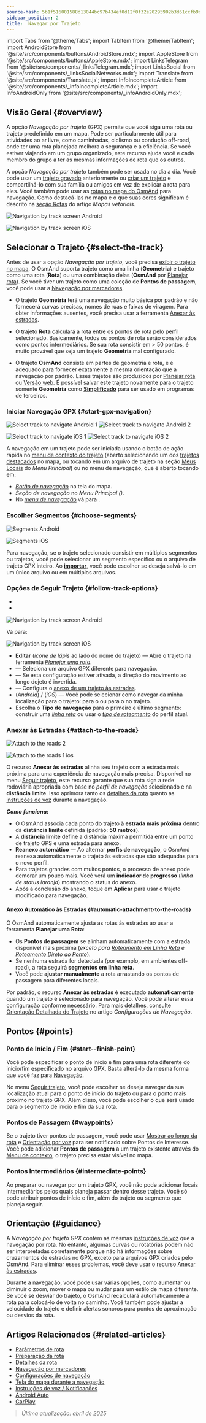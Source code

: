 ```yaml
---
source-hash: 5b1f516001588d13044bc97b434ef0d12f0f32e20295902b3d61ccfb9d49d0f5
sidebar_position: 2
title:  Navegar por Trajeto
---
```

import Tabs from '@theme/Tabs';
import TabItem from '@theme/TabItem';
import AndroidStore from '@site/src/components/buttons/AndroidStore.mdx';
import AppleStore from '@site/src/components/buttons/AppleStore.mdx';
import LinksTelegram from '@site/src/components/_linksTelegram.mdx';
import LinksSocial from '@site/src/components/_linksSocialNetworks.mdx';
import Translate from '@site/src/components/Translate.js';
import InfoIncompleteArticle from '@site/src/components/_infoIncompleteArticle.mdx';
import InfoAndroidOnly from '@site/src/components/_infoAndroidOnly.mdx';



## Visão Geral {#overview}

A opção *Navegação por trajeto* (GPX) permite que você siga uma rota ou trajeto predefinido em um mapa. Pode ser particularmente útil para atividades ao ar livre, como caminhadas, ciclismo ou condução off-road, onde ter uma rota planejada melhora a segurança e a eficiência. Se você estiver viajando em um grupo organizado, este recurso ajuda você e cada membro do grupo a ter as mesmas informações de rota que os outros.

A opção *Navegação por trajeto* também pode ser usada no dia a dia. Você pode usar um [trajeto gravado](../../plugins/trip-recording.md) anteriormente ou [criar um trajeto](../../personal/tracks/manage-tracks.md#create-a-track) e compartilhá-lo com sua família ou amigos em vez de explicar a rota para eles. Você também pode usar as [rotas no mapa do OsmAnd](../../../../blog/routes/) para navegação. Como destacá-las no mapa e o que suas cores significam é descrito na [seção Rotas](../../map/vector-maps.md#routes) do artigo *Mapas vetoriais*.

<Tabs groupId="operating-systems" queryString="operating-systems">

<TabItem value="android" label="Android">

![Navigation by track screen Android](@site/static/img/navigation/gpx/navigation_gpx_android.png)

</TabItem>

<TabItem value="ios" label="iOS">

![Navigation by track screen iOS](@site/static/img/navigation/gpx/navigation_gpx_ios.png)

</TabItem>

</Tabs>


## Selecionar o Trajeto {#select-the-track}

Antes de usar a opção *Navegação por trajeto*, você precisa [exibir o trajeto no mapa](../../map/tracks/index.md#display-tracks-on-the-map). O OsmAnd suporta trajeto como uma linha (**Geometria**) e trajeto como uma rota (**Rota**) ou uma combinação delas (**OsmAnd** por [Planejar rota](../../plan-route/create-route.md)). Se você tiver um trajeto como uma coleção de **Pontos de passagem**, você pode usar a [Navegação por marcadores](./markers-navigation.md).


- O trajeto **Geometria** terá uma navegação muito básica por padrão e não fornecerá curvas precisas, nomes de ruas e faixas de viragem. Para obter informações ausentes, você precisa usar a ferramenta [Anexar às estradas](#attach-to-the-roads).

- O trajeto **Rota** calculará a rota entre os pontos de rota pelo perfil selecionado. Basicamente, todos os pontos de rota serão considerados como pontos intermediários. Se sua rota consistir em > 50 pontos, é muito provável que seja um trajeto **Geometria** mal configurado.

- O trajeto **OsmAnd** consiste em partes de geometria e rota, e é adequado para fornecer exatamente a mesma orientação que a navegação por padrão. Esses trajetos são produzidos por [Planejar rota](../../plan-route/create-route.md) ou [Versão web](../../web/index.md). É possível salvar este trajeto novamente para o trajeto somente **Geometria** como [**Simplificado**](../../plan-route/create-route.md#save-route) para ser usado em programas de terceiros.


### Iniciar Navegação GPX {#start-gpx-navigation}

<Tabs groupId="operating-systems" queryString="operating-systems">

<TabItem value="android" label="Android">

![Select track to navigate Android 1](@site/static/img/navigation/gpx/follow_track_andr_1.png) ![Select track to navigate Android 2](@site/static/img/navigation/gpx/follow_track_andr_2.png)

</TabItem>

<TabItem value="ios" label="iOS">

![Select track to navigate iOS 1](@site/static/img/navigation/gpx/follow_track_ios_1.png) ![Select track to navigate iOS 2](@site/static/img/navigation/gpx/follow_track_ios_2.png)

</TabItem>

</Tabs>

A navegação em um trajeto pode ser iniciada usando o botão de ação rápida no [menu de contexto do trajeto](../../map/tracks/track-context-menu.md#add-waypoint-to-a-track) (aberto selecionando um dos [trajetos destacados](./route-navigation.md#history-of-previous-routes) no mapa, ou tocando em um arquivo de trajeto na seção [Meus Locais](../../personal/myplaces.md) do *Menu Principal*) ou no menu de navegação, que é aberto tocando em:

- [*Botão de navegação*](../../widgets/map-buttons.md#directions) na tela do mapa.
- *Seção de navegação* no *Menu Principal* *(<Translate android="true" ids="shared_string_menu,shared_string_navigation"/>)*.
- No [*menu de navegação*](./route-navigation.md#navigation-menu) vá para *<Translate android="true" ids="shared_string_settings,follow_track"/>*.

### Escolher Segmentos {#choose-segments}

<Tabs groupId="operating-systems" queryString="operating-systems">

<TabItem value="android" label="Android">

![Segments Android](@site/static/img/navigation/gpx/segments_andr.png)

</TabItem>

<TabItem value="ios" label="iOS">

![Segments iOS](@site/static/img/navigation/gpx/segments_ios.png)

</TabItem>

</Tabs>

Para navegação, se o trajeto selecionado consistir em múltiplos segmentos ou trajetos, você pode selecionar um segmento específico ou o arquivo de trajeto GPX inteiro. Ao **[importar](../../personal/tracks/manage-tracks.md#import)**, você pode escolher se deseja salvá-lo em um único arquivo ou em múltiplos arquivos.


### Opções de Seguir Trajeto {#follow-track-options}

<Tabs groupId="operating-systems" queryString="operating-systems">

<TabItem value="android" label="Android">

- *<Translate android="true" ids="shared_string_navigation,shared_string_settings,follow_track"/>*
- *<Translate android="true" ids="help_article_map_track_context_menu_name,shared_string_options,follow_track"/>*

![Navigation by track screen Android](@site/static/img/navigation/gpx/follow_the_track_5-1_andr.png)

</TabItem>

<TabItem value="ios" label="iOS">

Vá para: *<Translate ios="true" ids="shared_string_navigation,shared_string_settings,follow_track"/>*


![Navigation by track screen iOS](@site/static/img/navigation/gpx/follow_the_track_4-1_ios.png)

</TabItem>

</Tabs>

- **Editar** (*ícone de lápis* ao lado do nome do trajeto) — Abre o trajeto na ferramenta [*Planejar uma rota*](../../plan-route/create-route.md).
- **<Translate android="true" ids="select_another_track"/>** — Seleciona um arquivo GPX diferente para navegação.
- **<Translate android="true" ids="gpx_option_reverse_route"/>** — Se esta configuração estiver ativada, a direção do movimento ao longo dojeto é invertida.
- **<Translate android="true" ids="attach_to_the_roads"/>** — Configura o [anexo de um trajeto às estradas](#attach-to-the-roads).
- **<Translate android="true" ids="pass_whole_track_descr"/>** (*Android*) / **<Translate ios="true" ids="point_to_navigate"/>** (*iOS*) — Você pode selecionar como navegar da minha localização para o trajeto:
para o *<Translate android="true" ids="start_of_the_track"/>* ou para o *<Translate android="true" ids="nearest_point"/>* no trajeto.
- Escolha o **Tipo de navegação** para o primeiro e último segmento: construir uma [*linha reta*](../routing/straight-line-routing.md) ou usar o [*tipo de roteamento*](../routing/osmand-routing.md#routing-types) do perfil atual.


### Anexar às Estradas {#attach-to-the-roads}

<Tabs groupId="operating-systems" queryString="operating-systems">

<TabItem value="android" label="Android">

![Attach to the roads 2](@site/static/img/navigation/gpx/attach_roads_gpx_andr_2.png)

</TabItem>

<TabItem value="ios" label="iOS">

![Attach to the roads 1 ios](@site/static/img/navigation/gpx/attach_to_the_roads_ios.png)

</TabItem>

</Tabs>

O recurso **Anexar às estradas** alinha seu trajeto com a estrada mais próxima para uma experiência de navegação mais precisa. Disponível no menu [Seguir trajeto](#follow-track-options), este recurso garante que sua rota siga a rede rodoviária apropriada com base no *perfil de navegação* selecionado e na **distância limite**. Isso aprimora tanto os [detalhes da rota](../setup/route-details.md) quanto as [instruções de voz](#guidance) durante a navegação.

***Como funciona:***

- O OsmAnd associa cada ponto do trajeto à **estrada mais próxima** dentro da **distância limite** definida (padrão: **50 metros**).
- A **distância limite** define a distância máxima permitida entre um ponto de trajeto GPS e uma estrada para anexo.
- **Reanexo automático** — Ao alternar **perfis de navegação**, o OsmAnd reanexa automaticamente o trajeto às estradas que são adequadas para o novo perfil.
- Para trajetos grandes com muitos pontos, o processo de anexo pode demorar um pouco mais. Você verá um **indicador de progresso** (*linha de status laranja*) mostrando o status do anexo.
- Após a conclusão do anexo, toque em **Aplicar** para usar o trajeto modificado para navegação.

#### Anexo Automático às Estradas {#automatic-attachment-to-the-roads}

O OsmAnd automaticamente ajusta as rotas às estradas ao usar a ferramenta **Planejar uma Rota**:

- Os **Pontos de passagem** se alinham automaticamente com a estrada disponível mais próxima (*exceto para [Roteamento em Linha Reta](../../navigation/routing/straight-line-routing.md) e [Roteamento Direto ao Ponto](../../navigation/routing/direct-to-point-routing.md)*).
- Se nenhuma estrada for detectada (por exemplo, em ambientes off-road), a rota seguirá **segmentos em linha reta**.
- Você pode **ajustar manualmente** a rota arrastando os pontos de passagem para diferentes locais.

Por padrão, o recurso **Anexar às estradas** é executado **automaticamente** quando um trajeto é selecionado para navegação. Você pode alterar essa configuração conforme necessário. Para mais detalhes, consulte [Orientação Detalhada do Trajeto](../guidance/navigation-settings.md#detailed-track-guidance) no artigo *Configurações de Navegação*.


## Pontos {#points}

### Ponto de Início / Fim {#start--finish-point}

Você pode especificar o ponto de início e fim para uma rota diferente do início/fim especificado no arquivo GPX. Basta alterá-lo da mesma forma que você faz para [Navegação](../setup/route-navigation.md#select-starting-point).

No menu [Seguir trajeto](#follow-track-options), você pode escolher se deseja navegar da sua localização atual para o ponto de início do trajeto ou para o ponto mais próximo no trajeto GPX. Além disso, você pode escolher o [<Translate android="true" ids="nav_type_hint"/>](../routing/osmand-routing.md#routing-types) que será usado para o segmento de início e fim da sua rota.

### Pontos de Passagem {#waypoints}

Se o trajeto tiver pontos de passagem, você pode usar [Mostrar ao longo da rota](../guidance/map-during-navigation.md#show-points-along-the-route) e [Orientação por voz](../guidance/voice-navigation.md#voice-settings) para ser notificado sobre Pontos de Interesse. Você pode adicionar **Pontos de passagem** a um trajeto existente através do [Menu de contexto](../../map/map-context-menu.md#-add--edit-track-waypoint--add--edit-track-waypoint), o trajeto precisa estar visível no mapa.

### Pontos Intermediários {#intermediate-points}

Ao preparar ou navegar por um trajeto GPX, você não pode adicionar locais intermediários pelos quais planeja passar dentro desse trajeto. Você só pode atribuir pontos de início e fim, além do trajeto ou segmento que planeja seguir.

## Orientação {#guidance}

A *Navegação por trajeto GPX* contém as mesmas [instruções de voz](../guidance/voice-navigation.md) que a navegação por rota. No entanto, algumas curvas ou rotatórias podem não ser interpretadas corretamente porque não há informações sobre cruzamentos de estradas no GPX, exceto para arquivos GPX criados pelo OsmAnd. Para eliminar esses problemas, você deve usar o recurso [Anexar às estradas](#attach-to-the-roads).

Durante a navegação, você pode usar várias opções, como aumentar ou diminuir o zoom, mover o mapa ou mudar para um estilo de mapa diferente. Se você se desviar do trajeto, o OsmAnd recalculará automaticamente a rota para colocá-lo de volta no caminho. Você também pode ajustar a velocidade do trajeto e definir alertas sonoros para pontos de aproximação ou desvios da rota.


## Artigos Relacionados {#related-articles}

- [Parâmetros de rota](../routing/osmand-routing.md#routing-types)
- [Preparação da rota](./route-navigation.md)
- [Detalhes da rota](./route-details.md)
- [Navegação por marcadores](./markers-navigation.md)
- [Configurações de navegação](../guidance/navigation-settings.md)
- [Tela do mapa durante a navegação](../guidance/map-during-navigation.md)
- [Instruções de voz / Notificações](../guidance/voice-navigation.md)
- [Android Auto](../auto-car.md)
- [CarPlay](../car-play.md)

> *Última atualização: abril de 2025*